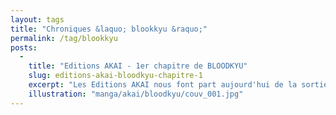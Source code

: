 ```yaml
---
layout: tags
title: "Chroniques &laquo; blookkyu &raquo;"
permalink: /tag/blookkyu
posts:
  -
    title: "Editions AKAI - 1er chapitre de BLOODKYU"
    slug: editions-akai-bloodkyu-chapitre-1
    excerpt: "Les Editions AKAI nous font part aujourd'hui de la sortie en lecture sur leur site internet du premier chapitre de Bloodkyu de Kyu. Sans nous faire prier, nous nous rendons immédiatement sur les lieux et entamons notre lecture.Kyu (eh oui, comme l'auteur) est élève dans un lycée et se passionne pour les sciences. Un matin, dans la cour, il agresse"
    illustration: "manga/akai/bloodkyu/couv_001.jpg"
---
```


